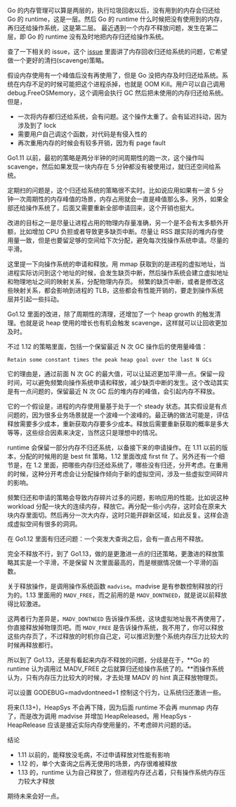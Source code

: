 Go 的内存管理可以算是两层的，执行垃圾回收以后，没有用到的内存会归还给 Go 的 runtime，这是一层。然后 Go 的 runtime 什么时候把没有使用到的内存，再归还给操作系统，这是第二层。
最近遇到一个内存不释放问题，发生在第二层，即 Go 的 runtime 没有及时地把内存归还给操作系统。

查了一下相关的 issue，这个 [issue](https://github.com/golang/go/issues/30333) 里面讲了内存回收归还给系统的问题，它希望做一个更好的清扫(scavenge)策略。

假设内存使用有一个峰值后没有再使用了，但是 Go 没把内存及时归还给系统。系统在内存不足的时候可能把这个进程杀掉，也就是 OOM Kill。用户可以自己调用 debug.FreeOSMemory，这个调用会执行 GC 然后把未使用的内存归还给系统。但是，

* 一次将内存都归还给系统，会有问题。这个操作太重了。会有延迟抖动，因为涉及到了 lock
* 需要用户自己调这个函数，对代码是有侵入性的
* 再次重用内存的时候会有较多开销，因为有 page fault

Go1.11 以前，最初的策略是两分半钟的时间周期性的跑一次，这个操作叫 scavenge，然后如果发现一块内存在 5 分钟都没有被使用过，就归还空间给系统。

定期扫的问题是，这个归还给系统的策略很不实时。比如说应用如果有一波 5 分钟一次周期性的内存峰值的场景，内存占用就会一直是峰值那么多。另外，如果全部还给操作系统了，后面又需要重新全部申请回来，这个开销也挺大。

改进的目标之一是尽量让进程占用的物理内存量准确，另一个是不会有太多额外开额，比如增加 CPU 负担或者导致更多缺页中断。尽量让 RSS 跟实际的堆内存使用量一致，但是也要留足够的空间给下次分配，避免每次找操作系统申请。尽量的平滑。

这里提一下向操作系统的申请和释放。用 mmap 获取到的是进程的虚拟地址，当进程实际访问到这个地址的时候，会发生缺页中断，然后操作系统会建立虚拟地址和物理地址之间的映射关系，分配物理内存页。
频繁的缺页中断，或者是修改这些映射关系，都会影响到进程的 TLB，这些都会有性能开销的，要走到操作系统层并引起一些抖动。

Go1.12 里面的改进，除了周期性的清理，还增加了一个 heap growth 的触发清理。也就是说 heap 使用的增长也有机会触发 scavenge，这样就可以让回收更加及时。

不过 1.12 的策略里面，包括一个保留最近 N 次 GC 操作后的使用量峰值：

```
Retain some constant times the peak heap goal over the last N GCs
```

它的理由是，通过前面 N 次 GC 的最大值，可以让延迟更加平滑一点。保留一段时间，可以避免频繁向操作系统申请和释放，减少缺页中断的发生。这个改动其实是有一点问题的，保留最近 N 次 GC 后的堆内存的峰值，会引起内存不释放。

它的一个假设是，进程的内存使用量基于处于一个 steady 状态。其实假设是有点问题的，因为很多业务场景就是一个波峰一个波峰的。最正确的做法可能是，评估释放需要多少成本，重新获取内存要多少成本。释放后需要重新获取的概率是多大等等，这些综合因素来决定，当然这只是理想中的情况。

runtime 会保留一部分内存不归还系统，以备接下来的申请操作。在 1.11 以前的版本，分配的时候用的是 best fit 策略，1.12 里面改成 first fit 了。另外还有一个细节是，在 1.2 里面，把哪些内存归还给系统了，哪些没有归还，分开考虑。在重用的时候，这种分开考虑会让分配操作倾向于新的虚拟空间，涉及一些虚拟空间碎片的影响。

频繁归还和申请的策略会导致内存碎片过多的问题，影响应用的性能。比如说这种 workload 分配一块大的连续内存，释放它。再分配一些小内存，这时会在原来大块内存里面切。然后再分一次大内存，这时只能开辟新区域，如此反复。这样会造成虚拟空间有很多的洞洞。

<!-- (https://github.com/golang/go/issues/36398) -->

在 Go1.12 里面有归还问题：一个突发大查询之后，会有一直占用不释放。

完全不释放不行，到了 Go1.13，做的是更激进一点的归还策略，更激进的释放策略其实是一个平滑，不是保留 N 次里面最高的，而是根据情况做一个平滑的函数。

关于释放操作，是调用操作系统函数 `madvise`。madvise 是有参数控制释放的行为的。1.13 里面用的 `MADV_FREE`，而之前用的是 `MADV_DONTNEED`，就是说以前释放得比较激进。

这两者行为差异是，`MADV_DONTNEED` 告诉操作系统，这块虚拟地址我不再使用了，你直接释放掉物理页吧。而 `MADV_FREE` 是告诉操作系统，我不用了，你可以释放这些内存页了，不过释放的时机你自己定，可以推迟到整个系统内存压力比较大的时候再释放都行。

所以到了 Go1.13，还是有看起来内存不释放的问题，分歧是在于，**Go 的 runtime 认为调用过 MADV_FREE 之后就算归还给操作系统了的。**而操作系统认为，只有内存压力比较大的时候，才去处理 MADV 的 hint 真正释放物理页。

可以设置 GODEBUG=madvdontneed=1 控制这个行为，让系统归还激进一些。

将来(1.13+)，HeapSys 不会再下降，因为后面 runtime 不会再 munmap 内存了，而是改为调用 madvise 并增加 HeapReleased。用 HeapSys - HeapRelease 应该是接近实际内存使用量的，不考虑碎片问题的话。

结论

- 1.11 以前的，能释放没毛病，不过申请释放对性能有影响
- 1.12 的，单个大查询之后再无使用的场景，内存很难被释放
- 1.13 的，runtime 认为自己释放了，但进程内存还占着，只有操作系统内存压力较大才释放

期待未来会好一点。
